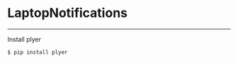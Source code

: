 # LaptopNotifications

-------------------------------------------------------------------------------------------------------------------------------------------------------------------------------------------------------

Install plyer

```
$ pip install plyer
```


